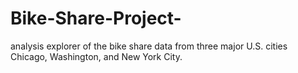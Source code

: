# Bike-Share-Project-
analysis explorer of the bike share data from three major U.S. cities Chicago, Washington, and New York City.
